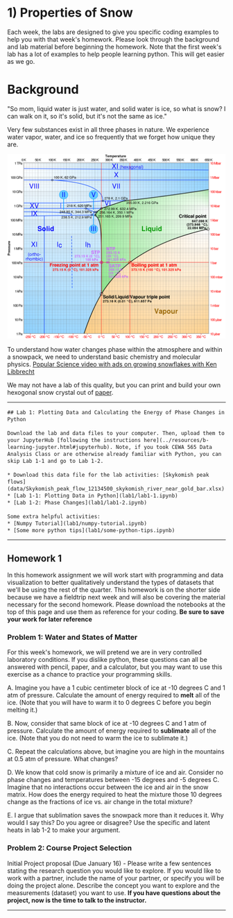 # 1) Properties of Snow

Each week, the labs are designed to give you specific coding examples to help you with that week's homework.
Please look through the background and lab material before beginning the homework.  Note that the first week's lab has a lot of examples to help people learning python.  This will get easier as we go.

# Background

"So mom, liquid water is just water, and solid water is ice, so what is snow?  I can walk on it, so it's solid, but it's not the same as ice."

Very few substances exist in all three phases in nature.  We experience water vapor, water, and ice so frequently that we forget how unique they are.

![Phase diagram](data/Phase_diagram_of_water.svg.png) 

To understand how water changes phase within the atmosphere and within a snowpack, we need to understand basic chemistry and molecular physics. 
[Popular Science video with ads on growing snowflakes with Ken Libbrecht](https://www.youtube.com/watch?v=ao2Jfm35XeE) 

We may not have a lab of this quality, but you can print and build your own hexogonal snow crystal out of [paper](data/CutOutIceCrystalPrism_Aug25.jpg).  

---

```note
## Lab 1: Plotting Data and Calculating the Energy of Phase Changes in Python

Download the lab and data files to your computer. Then, upload them to your JupyterHub [following the instructions here](../resources/b-learning-jupyter.html#jupyterhub). Note, if you took CEWA 565 Data Analysis Class or are otherwise already familiar with Python, you can skip Lab 1-1 and go to Lab 1-2.

* Download this data file for the lab activities: [Skykomish peak flows](data/Skykomish_peak_flow_12134500_skykomish_river_near_gold_bar.xlsx)
* [Lab 1-1: Plotting Data in Python](lab1/lab1-1.ipynb)
* [Lab 1-2: Phase Changes](lab1/lab1-2.ipynb)

Some extra helpful activities:
* [Numpy Tutorial](lab1/numpy-tutorial.ipynb)
* [Some more python tips](lab1/some-python-tips.ipynb)
```

---

## Homework 1

In this homework assignment we will work start with programming and data visualization to better qualitatively understand the types of datasets that we'll be using the rest of the quarter. This homework is on the shorter side because we have a fieldtrip next week and will also be covering the material necessary for the second homework.   Please download the notebooks at the top of this page and use them as reference for your coding.  **Be sure to save your work for later reference**


### Problem 1: Water and States of Matter

For this week's homework, we will pretend we are in very controlled laboratory conditions.  If you dislike python, these questions can all be answered with pencil, paper, and a calculator, but you may want to use this exercise as a chance to practice your programming skills.

 A. Imagine you have a 1 cubic centimeter block of ice at -10 degrees C and 1 atm of pressure.  Calculate the amount of energy required to **melt** all of the ice.  (Note that you will have to warm it to 0 degrees C before you begin melting it.)

 B. Now, consider that same block of ice at -10 degrees C and 1 atm of pressure.  Calculate the amount of energy required to **sublimate** all of the ice.  (Note that you do not need to warm the ice to sublimate it.)
 
 C. Repeat the calculations above, but imagine you are high in the mountains at 0.5 atm of pressure.  What changes?
 
 D. We know that cold snow is primarily a mixture of ice and air.  Consider no phase changes and temperatures between -15 degrees and -5 degrees C.  Imagine that no interactions occur between the ice and air in the snow matrix.  How does the energy required to heat the mixture those 10 degrees change as the fractions of ice vs. air change in the total mixture?  
 
 E. I argue that sublimation saves the snowpack more than it reduces it.  Why would I say this?  Do you agree or disagree?  Use the specific and latent heats in lab 1-2 to make your argument.

 ### Problem 2: Course Project Selection

Initial Project proposal (Due January 16) - Please write a few sentences stating the research question you would like to explore. If you would like to work with a partner, include the name of your partner, or specify you will be doing the project alone.  Describe the concept you want to explore and the measurements (dataset) you want to use. **If you have questions about the project, now is the time to talk to the instructor.**

---
